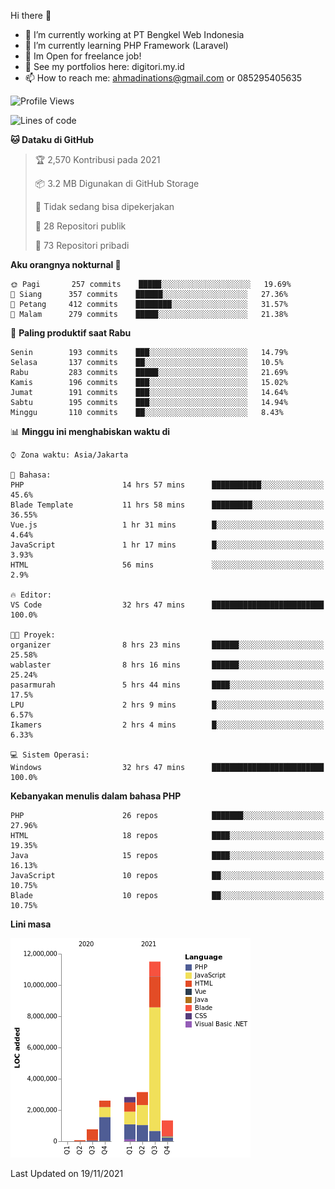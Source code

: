 Hi there 👋

- 🔭 I’m currently working at PT Bengkel Web Indonesia
- 🌱 I’m currently learning PHP Framework (Laravel)
- 📂 Im Open for freelance job!
- 🧷 See my portfolios here: digitori.my.id
- 📫 How to reach me: ahmadinations@gmail.com or 085295405635


<!--START_SECTION:waka-->
![Profile Views](http://img.shields.io/badge/Profil%20dilihat-3-blue)

![Lines of code](https://img.shields.io/badge/Sejak%20Hello%20World%20aku%20telah%20menulis-22.3%20million%20baris%20kode-blue)

**🐱 Dataku di GitHub** 

> 🏆 2,570 Kontribusi pada 2021
 > 
> 📦 3.2 MB Digunakan di GitHub Storage 
 > 
> 🚫 Tidak sedang bisa dipekerjakan
 > 
> 📜 28 Repositori publik 
 > 
> 🔑 73 Repositori pribadi  
 > 
**Aku orangnya nokturnal 🦉** 

```text
🌞 Pagi       257 commits    █████░░░░░░░░░░░░░░░░░░░░   19.69% 
🌆 Siang      357 commits    ██████░░░░░░░░░░░░░░░░░░░   27.36% 
🌃 Petang     412 commits    ████████░░░░░░░░░░░░░░░░░   31.57% 
🌙 Malam      279 commits    █████░░░░░░░░░░░░░░░░░░░░   21.38%

```
📅 **Paling produktif saat Rabu** 

```text
Senin        193 commits    ███░░░░░░░░░░░░░░░░░░░░░░   14.79% 
Selasa       137 commits    ██░░░░░░░░░░░░░░░░░░░░░░░   10.5% 
Rabu         283 commits    █████░░░░░░░░░░░░░░░░░░░░   21.69% 
Kamis        196 commits    ███░░░░░░░░░░░░░░░░░░░░░░   15.02% 
Jumat        191 commits    ███░░░░░░░░░░░░░░░░░░░░░░   14.64% 
Sabtu        195 commits    ███░░░░░░░░░░░░░░░░░░░░░░   14.94% 
Minggu       110 commits    ██░░░░░░░░░░░░░░░░░░░░░░░   8.43%

```


📊 **Minggu ini menghabiskan waktu di** 

```text
⌚︎ Zona waktu: Asia/Jakarta

💬 Bahasa: 
PHP                      14 hrs 57 mins      ███████████░░░░░░░░░░░░░░   45.6% 
Blade Template           11 hrs 58 mins      █████████░░░░░░░░░░░░░░░░   36.55% 
Vue.js                   1 hr 31 mins        █░░░░░░░░░░░░░░░░░░░░░░░░   4.64% 
JavaScript               1 hr 17 mins        █░░░░░░░░░░░░░░░░░░░░░░░░   3.93% 
HTML                     56 mins             ░░░░░░░░░░░░░░░░░░░░░░░░░   2.9%

🔥 Editor: 
VS Code                  32 hrs 47 mins      █████████████████████████   100.0%

🐱‍💻 Proyek: 
organizer                8 hrs 23 mins       ██████░░░░░░░░░░░░░░░░░░░   25.58% 
wablaster                8 hrs 16 mins       ██████░░░░░░░░░░░░░░░░░░░   25.24% 
pasarmurah               5 hrs 44 mins       ████░░░░░░░░░░░░░░░░░░░░░   17.5% 
LPU                      2 hrs 9 mins        █░░░░░░░░░░░░░░░░░░░░░░░░   6.57% 
Ikamers                  2 hrs 4 mins        █░░░░░░░░░░░░░░░░░░░░░░░░   6.33%

💻 Sistem Operasi: 
Windows                  32 hrs 47 mins      █████████████████████████   100.0%

```

**Kebanyakan menulis dalam bahasa PHP** 

```text
PHP                      26 repos            ███████░░░░░░░░░░░░░░░░░░   27.96% 
HTML                     18 repos            ████░░░░░░░░░░░░░░░░░░░░░   19.35% 
Java                     15 repos            ████░░░░░░░░░░░░░░░░░░░░░   16.13% 
JavaScript               10 repos            ██░░░░░░░░░░░░░░░░░░░░░░░   10.75% 
Blade                    10 repos            ██░░░░░░░░░░░░░░░░░░░░░░░   10.75%

```


**Lini masa**

![Chart not found](https://raw.githubusercontent.com/MuhamadAhmadin/MuhamadAhmadin/master/charts/bar_graph.png) 


 Last Updated on 19/11/2021
<!--END_SECTION:waka-->
